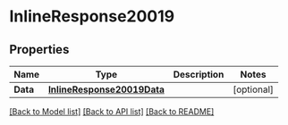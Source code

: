 # InlineResponse20019

## Properties

Name | Type | Description | Notes
------------ | ------------- | ------------- | -------------
**Data** | [**InlineResponse20019Data**](inline_response_200_19_data.md) |  | [optional] 

[[Back to Model list]](../README.md#documentation-for-models) [[Back to API list]](../README.md#documentation-for-api-endpoints) [[Back to README]](../README.md)


